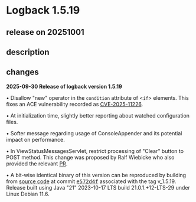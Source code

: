 # Logback 1.5.19

## release on 20251001
## description
## changes
<strong>2025-09-30 Release of logback version 1.5.19</strong>

• Disallow "new" operator in the <code>condition</code> attribute of <<code>if</code>> elements. This fixes an ACE vulnerability recorded as <a href="https://www.cve.org/cverecord?id=CVE-2025-11226" rel="nofollow">CVE-2025-11226</a>.

• At initialization time, slightly better reporting about watched configuration files.

• Softer message regarding usage of ConsoleAppender and its potential impact on performance.

• In ViewStatusMessagesServlet, restrict processing of "Clear" button to POST method. This change was proposed by Ralf Wiebicke who also provided the relevant <a href="https://github.com/qos-ch/logback/pull/971" data-hovercard-type="pull_request" data-hovercard-url="/qos-ch/logback/pull/971/hovercard">PR</a>.

• A bit-wise identical binary of this version can be reproduced by building from <a href="https://github.com/qos-ch/logback">source code</a> at commit <a class="commit-link" data-hovercard-type="commit" data-hovercard-url="https://github.com/qos-ch/logback/commit/e572d4f87f06674788eb3ca7148e8d1dffc615fa/hovercard" href="https://github.com/qos-ch/logback/commit/e572d4f87f06674788eb3ca7148e8d1dffc615fa"><tt>e572d4f</tt></a> associated with the tag v_1.5.19. Release built using Java "21" 2023-10-17 LTS build 21.0.1.+12-LTS-29 under Linux Debian 11.6.

